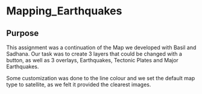# Mapping_Earthquakes

## Purpose

This assignment was a continuation of the Map we developed with Basil and Sadhana. Our task was to create 3 layers that could be changed with a button, as well as 3 overlays, Earthquakes, Tectonic Plates and Major Earthquakes.

Some customization was done to the line colour and we set the default map type to satellite, as we felt it provided the clearest images. 

